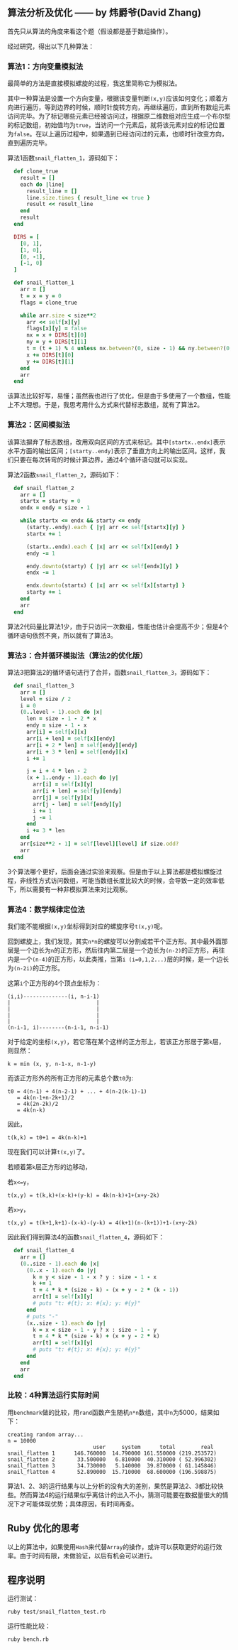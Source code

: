 ## 算法分析及优化 —— by 炜爵爷(David Zhang)

首先只从算法的角度来看这个题（假设都是基于数组操作）。

经过研究，得出以下几种算法：

### 算法1：方向变量模拟法

最简单的方法是直接模拟螺旋的过程，我这里简称它为模拟法。

其中一种算法是设置一个方向变量，根据该变量判断`(x,y)`应该如何变化；顺着方向进行遍历，等到边界的时候，顺时针旋转方向，再继续遍历，直到所有数组元素访问完毕。为了标记哪些元素已经被访问过，根据原二维数组对应生成一个布尔型的标记数组，初始值均为`true`，当访问一个元素后，就将该元素对应的标记位置为`false`。在以上遍历过程中，如果遇到已经访问过的元素，也顺时针改变方向，直到遍历完毕。

算法1函数`snail_flatten_1`，源码如下：

```ruby
  def clone_true
    result = []
    each do |line|
      result_line = []
      line.size.times { result_line << true }
      result << result_line
    end
    result
  end

  DIRS = [
    [0, 1],
    [1, 0],
    [0, -1],
    [-1, 0]
  ]

  def snail_flatten_1
    arr = []
    t = x = y = 0
    flags = clone_true

    while arr.size < size**2
      arr << self[x][y]
      flags[x][y] = false
      nx = x + DIRS[t][0]
      ny = y + DIRS[t][1]
      t = (t + 1) % 4 unless nx.between?(0, size - 1) && ny.between?(0, size - 1) && flags[nx][ny]
      x += DIRS[t][0]
      y += DIRS[t][1]
    end
    arr
  end
```

该算法比较好写，易懂；虽然我也进行了优化，但是由于多使用了一个数组，性能上不大理想。于是，我思考用什么方式来代替标志数组，就有了算法2。

### 算法2：区间模拟法

该算法摒弃了标志数组，改用双向区间的方式来标记。其中`[startx..endx]`表示水平方面的输出区间；`[starty..endy]`表示了垂直方向上的输出区间。这样，我们只要在每次转弯的时候计算边界，通过4个循环语句就可以实现。

算法2函数`snail_flatten_2`，源码如下：

```ruby
  def snail_flatten_2
    arr = []
    startx = starty = 0
    endx = endy = size - 1

    while startx <= endx && starty <= endy
      (starty..endy).each { |y| arr << self[startx][y] }
      startx += 1

      (startx..endx).each { |x| arr << self[x][endy] }
      endy -= 1

      endy.downto(starty) { |y| arr << self[endx][y] }
      endx -= 1

      endx.downto(startx) { |x| arr << self[x][starty] }
      starty += 1
    end
    arr
  end
```
 
算法2代码量比算法1少，由于只访问一次数组，性能也估计会提高不少；但是4个循环语句依然不爽，所以就有了算法3。

### 算法3：合并循环模拟法（算法2的优化版）

算法3把算法2的循环语句进行了合并，函数`snail_flatten_3`，源码如下：

```ruby
  def snail_flatten_3
    arr = []
    level = size / 2
    i = 0
    (0..level - 1).each do |x|
      len = size - 1 - 2 * x
      endy = size - 1 - x
      arr[i] = self[x][x]
      arr[i + len] = self[x][endy]
      arr[i + 2 * len] = self[endy][endy]
      arr[i + 3 * len] = self[endy][x]
      i += 1

      j = i + 4 * len - 2
      (x + 1..endy - 1).each do |y|
        arr[i] = self[x][y]
        arr[i + len] = self[y][endy]
        arr[j] = self[y][x]
        arr[j - len] = self[endy][y]
        i += 1
        j -= 1
      end
      i += 3 * len
    end
    arr[size**2 - 1] = self[level][level] if size.odd?
    arr
  end
```

3个算法哪个更好，后面会通过实验来观察。但是由于以上算法都是模拟螺旋过程，非线性方式访问数组，可能当数组长度比较大的时候，会导致一定的效率低下，所以需要有一种非模拟算法来对比观察。

### 算法4：数学规律定位法

我们能不能根据`(x,y)`坐标得到对应的螺旋序号`t(x,y)`呢。

回到螺旋上，我们发现，其实`n*n`的螺旋可以分割成若干个正方形。其中最外面那层是一个边长为`n`的正方形，然后往内第二层是一个边长为`(n-2)`的正方形，再往内是一个`(n-4)`的正方形，以此类推，当第`i (i=0,1,2...)`层的时候，是一个边长为`(n-2i)`的正方形。

这第`i`个正方形的4个顶点坐标为：

    (i,i)--------------(i, n-i-1)
    |                           |
    |                           |
    |                           |
    |                           |
    (n-i-1, i)--------(n-i-1, n-i-1)

对于给定的坐标`(x,y)`，若它落在某个这样的正方形上，若该正方形居于第`k`层，则显然：

    k = min (x, y, n-1-x, n-1-y)

而该正方形外的所有正方形的元素总个数`t0`为:

    t0 = 4(n-1) + 4(n-2-1) + ... + 4(n-2(k-1)-1)
       = 4k(n-1+n-2k+1)/2
       = 4k(2n-2k)/2
       = 4k(n-k)

因此，

    t(k,k) = t0+1 = 4k(n-k)+1

现在我们可以计算`t(x,y)`了。

若顺着第`k`层正方形的边移动，

若`x<=y`，

    t(x,y) = t(k,k)+(x-k)+(y-k) = 4k(n-k)+1+(x+y-2k)

若`x>y`，

    t(x,y) = t(k+1,k+1)-(x-k)-(y-k) = 4(k+1)(n-(k+1))+1-(x+y-2k)

因此我们得到算法4的函数`snail_flatten_4`，源码如下：

```ruby
  def snail_flatten_4
    arr = []
    (0..size - 1).each do |x|
      (0..x - 1).each do |y|
        k = y < size - 1 - x ? y : size - 1 - x
        k += 1
        t = 4 * k * (size - k) - (x + y - 2 * (k - 1))
        arr[t] = self[x][y]
        # puts "t: #{t}; x: #{x}; y: #{y}"
      end
      # puts "-"
      (x..size - 1).each do |y|
        k = x < size - 1 - y ? x : size - 1 - y
        t = 4 * k * (size - k) + (x + y - 2 * k)
        arr[t] = self[x][y]
        # puts "t: #{t}; x: #{x}; y: #{y}"
      end
    end
    arr
  end
```

### 比较：4种算法运行实际时间

用`benchmark`做的比较，用`rand`函数产生随机`n*n`数组，其中`n`为5000，结果如下：

    creating random array...
    n = 10000
                               user     system      total        real
    snail_flatten 1      146.760000  14.790000 161.550000 (219.253572)
    snail_flatten 2       33.500000   6.810000  40.310000 ( 52.996302)
    snail_flatten 3       34.730000   5.140000  39.870000 ( 61.145846)
    snail_flatten 4       52.890000  15.710000  68.600000 (196.598875)

算法1、2、3的运行结果与以上分析的没有大的差别，果然是算法2、3都比较快些。然而算法4的运行结果似乎离估计的出入不小，猜测可能要在数据量很大的情况下才可能体现优势；具体原因，有时间再查。

## Ruby 优化的思考

以上的算法中，如果使用`Hash`来代替`Array`的操作，或许可以获取更好的运行效率。由于时间有限，未做验证，以后有机会可以进行。

## 程序说明

运行测试：

    ruby test/snail_flatten_test.rb

运行性能比较：

    ruby bench.rb